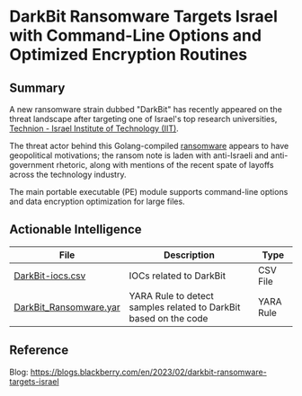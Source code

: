 # DarkBit Ransomware Targets Israel with Command-Line Options and Optimized Encryption Routines

## Summary

A new ransomware strain dubbed "DarkBit" has recently appeared on the threat landscape after targeting one of Israel's top research universities, [Technion - Israel Institute of Technology (IIT)](https://en.wikipedia.org/wiki/Technion_%E2%80%93_Israel_Institute_of_Technology).

The threat actor behind this Golang-compiled [ransomware](https://www.blackberry.com/us/en/solutions/endpoint-security/ransomware-protection/what-is-malware) appears to have geopolitical motivations; the ransom note is laden with anti-Israeli and anti-government rhetoric, along with mentions of the recent spate of layoffs across the technology industry.

The main portable executable (PE) module supports command-line options and data encryption optimization for large files.

## Actionable Intelligence

| File | Description | Type | 
|--------|--------|--------|
| [DarkBit-iocs.csv](https://github.com/blackberry/threat-research-and-intelligence/blob/main/Blogs%20%26%20Reports/Blogs/2023-02-15%20-%20DarkBit%20Ransomware%20Targets%20Israel%20with%20Command-Line%20Options%20and%20Optimized%20Encryption%20Routines/DarkBit-iocs.csv) | IOCs related to DarkBit | CSV File |
| [DarkBit_Ransomware.yar](https://github.com/blackberry/threat-research-and-intelligence/blob/main/Blogs%20%26%20Reports/Blogs/2023-02-15%20-%20DarkBit%20Ransomware%20Targets%20Israel%20with%20Command-Line%20Options%20and%20Optimized%20Encryption%20Routines/DarkBit_Ransomware.yar) | YARA Rule to detect samples related to DarkBit based on the code | YARA Rule |

## Reference

Blog: https://blogs.blackberry.com/en/2023/02/darkbit-ransomware-targets-israel
